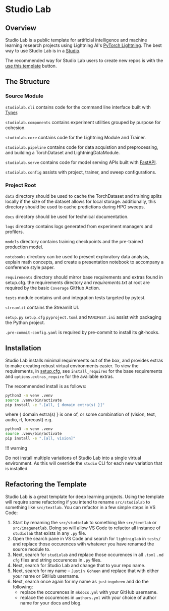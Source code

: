 # Studio Lab

## Overview

Studio Lab is a public template for artificial intelligence and machine learning research projects using Lightning AI's [PyTorch Lightning](https://lightning.ai/docs/pytorch/latest/). The best way to use Studio Lab is in a [Studio](https://lightning.ai/studios).

The recommended way for Studio Lab users to create new repos is with the [use this template](https://github.com/new?template_name=studio-lab&template_owner=JustinGoheen) button.


## The Structure

### Source Module

`studiolab.cli` contains code for the command line interface built with [Typer](https://typer.tiangolo.com/).

`studiolab.components` contains experiment utilities grouped by purpose for cohesion.

`studiolab.core` contains code for the Lightning Module and Trainer.

`studiolab.pipeline` contains code for data acquistion and preprocessing, and building a TorchDataset and LightningDataModule.

`studiolab.serve` contains code for model serving APIs built with [FastAPI](https://fastapi.tiangolo.com/project-generation/#machine-learning-models-with-spacy-and-fastapi).

`studiolab.config` assists with project, trainer, and sweep configurations.

### Project Root

`data` directory should be used to cache the TorchDataset and training splits locally if the size of the dataset allows for local storage. additionally, this directory should be used to cache predictions during HPO sweeps.

`docs` directory should be used for technical documentation.

`logs` directory contains logs generated from experiment managers and profilers.

`models` directory contains training checkpoints and the pre-trained production model.

`notebooks` directory can be used to present exploratory data analysis, explain math concepts, and create a presentation notebook to accompany a conference style paper.

`requirements` directory should mirror base requirements and extras found in setup.cfg. the requirements directory and _requirements.txt_ at root are required by the basic `Coverage` GitHub Action.

`tests` module contains unit and integration tests targeted by pytest.

`streamlit` contains the Streamlit UI.

`setup.py` `setup.cfg` `pyproject.toml` and `MANIFEST.ini` assist with packaging the Python project.

`.pre-commit-config.yaml` is required by pre-commit to install its git-hooks.

## Installation

Studio Lab installs minimal requirements out of the box, and provides extras to make creating robust virtual environments easier. To view the requirements, in [setup.cfg](setup.cfg), see `install_requires` for the base requirements and `options.extras_require` for the available extras.

The recommended install is as follows:

```sh
python3 -m venv .venv
source .venv/bin/activate
pip install -e ".[all, { domain extra(s) }]"
```

where { domain extra(s) } is one of, or some combination of (vision, text, audio, rl, forecast) e.g.

```sh
python3 -m venv .venv
source .venv/bin/activate
pip install -e ".[all, vision]"
```

!!! warning

   Do not install multiple variations of Studio Lab into a single virtual environment. As this will override the `studio` CLI for each new variation that is installed.

## Refactoring the Template

Studio Lab is a great template for deep learning projects. Using the template will require some refactoring if you intend to rename `src/studiolab` to something like `src/textlab`. You can refactor in a few simple steps in VS Code:

1. Start by renaming the `src/studiolab` to something like `src/textlab` or `src/imagenetlab`. Doing so will allow VS Code to refactor all instance of `studiolab` that exists in any `.py` file.
2. Open the search pane in VS Code and search for `lightniglab` in `tests/` and replace those occurences with whatever you have renamed the source module to.
3. Next, search for `studiolab` and replace those occurences in all `.toml` `.md` `cfg` files and string occurences in `.py` files.
4. Next, search for Studio Lab and change that to your repo name.
5. Next, search for my name – `Justin Goheen` and replace that with either your name or GitHub username.
6. Next, search once again for my name as `justingoheen` and do the following:
   - replace the occurences in `mkdocs.yml` with your GitHub username.
   - replace the occurences in `authors.yml` with your choice of author name for your docs and blog.

<!-- ## Tools and Concepts

- Hyperparameter Sweeps and experiment management with [Weights and Biases](https://wandb.ai/site)
- Command Line Interfaces with [Typer](https://typer.tiangolo.com)
- Model serving with [FastAPI](https://fastapi.tiangolo.com)
- UIs with [Streamlit](https://streamlit.io) and [Plotly](https://plotly.com/python/)
- Using [python-dotenv](https://github.com/theskumar/python-dotenv)
- Documenting code with [mkdocstrings](https://mkdocstrings.github.io) and [material-for-mkdocs](https://squidfunk.github.io/mkdocs-material/)
- Supabase's [Python client](https://supabase.com/docs/reference/python/initializing)
- [PyTest](https://docs.pytest.org/en/stable/)
- [Ruff](https://docs.astral.sh/ruff/)
- [MyPY](https://mypy.readthedocs.io/en/stable/)
- [Black](https://black.readthedocs.io/en/stable/)
- [GitHub Actions](https://github.com/features/actions)
- Version control as experiment management -->
